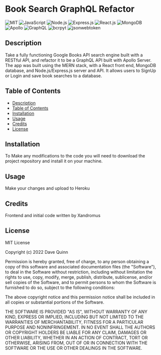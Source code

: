 
# Book Search GraphQL Refactor
 
 ![MIT](https://img.shields.io/badge/License-MIT-orange)  ![JavaScript](https://img.shields.io/badge/Tech-JavaScript-lightblue)  ![Node.js](https://img.shields.io/badge/Tech-Node.js-lightblue)  ![Express.js](https://img.shields.io/badge/Tech-Express.js-lightblue)  ![React.js](https://img.shields.io/badge/Tech-React.js-lightblue)  ![MongoDB](https://img.shields.io/badge/Tech-MongoDB-lightblue)  ![Apollo](https://img.shields.io/badge/Tech-Apollo-lightblue)  ![GraphQL](https://img.shields.io/badge/Tech-GraphQL-lightblue)  ![bcrpyt](https://img.shields.io/badge/Tech-bcrpyt-lightblue)  ![jsonwebtoken](https://img.shields.io/badge/Tech-jsonwebtoken-lightblue) 

## Description
Take a fully functioning Google Books API search engine built with a RESTful API, and refactor it to be a GraphQL API built with Apollo Server. The app was built using the MERN stack, with a React front end, MongoDB database, and Node.js/Express.js server and API. It allows users to SignUp or Login and save book searches to a database.  

## Table of Contents

* [Description](#description)
* [Table of Contents](#table-of-contents)
* [Installation](#installation)
* [Usage](#usage)
* [Credits](#credits)
* [License](#license)

## Installation

To Make any modifications to the code you will need to download the project repository and install it on your machine. 

## Usage

Make your changes and upload to Heroku 

## Credits
Frontend and initial code written by Xandromus 

## License

MIT License

Copyright (c) 2022 Dave Quinn

Permission is hereby granted, free of charge, to any person obtaining a copy
of this software and associated documentation files (the "Software"), to deal
in the Software without restriction, including without limitation the rights
to use, copy, modify, merge, publish, distribute, sublicense, and/or sell
copies of the Software, and to permit persons to whom the Software is
furnished to do so, subject to the following conditions:

The above copyright notice and this permission notice shall be included in all
copies or substantial portions of the Software.

THE SOFTWARE IS PROVIDED "AS IS", WITHOUT WARRANTY OF ANY KIND, EXPRESS OR
IMPLIED, INCLUDING BUT NOT LIMITED TO THE WARRANTIES OF MERCHANTABILITY,
FITNESS FOR A PARTICULAR PURPOSE AND NONINFRINGEMENT. IN NO EVENT SHALL THE
AUTHORS OR COPYRIGHT HOLDERS BE LIABLE FOR ANY CLAIM, DAMAGES OR OTHER
LIABILITY, WHETHER IN AN ACTION OF CONTRACT, TORT OR OTHERWISE, ARISING FROM,
OUT OF OR IN CONNECTION WITH THE SOFTWARE OR THE USE OR OTHER DEALINGS IN THE
SOFTWARE.
                 

     